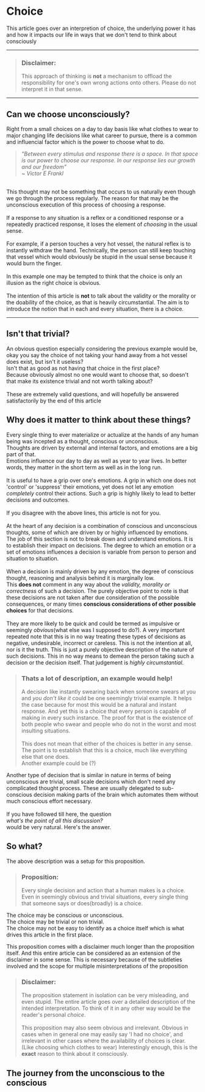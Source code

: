 # Choice
This article goes over an interpretion of choice, the underlying power it has and how it impacts our life in ways that we don't tend to think about consciously

___

> ### Disclaimer: 
>This approach of thinking is **not** a mechanism to offload the responsibility for one's own wrong actions onto others.
>Please do not interpret it in that sense.

___

## Can we choose unconsciously?
Right from a small choices on a day to day basis like what clothes to wear to major changing life decisions like what career to pursue, there is a common and influencial factor which is the power to choose what to do.

> _"Between every stimulus and response there is a space. In that space is our power to choose our response. In our response lies our growth and our freedom"_ \
>_~ Victor E Frankl_

\
This thought may not be something that occurs to us naturally even though we go through the process regularly. The reason for that may be the unconscious execution of this process of choosing a response.\
\
If a response to any situation is a reflex or a conditioned response or a repeatedly practiced response, it loses the element of _choosing_ in the usual sense. \
\
For example, if a person touches a very hot vessel, the natural reflex is to instantly withdraw the hand. Technically, the person can still keep touching that vessel which would obviously be stupid in the usual sense because it would burn the finger.\
\
In this example one may be tempted to think that the choice is only an illusion as the right choice is obvious.\
\
The intention of this article is **not** to talk about the validity or the morality or the doability of the choice, as that is heavily circumstantial. 
The aim is to introduce the notion that in each and every situation, there is a choice.

___

## Isn't that trivial?

An obvious question especially considering the previous example would be, okay you say the choice of not taking your hand away from a hot vessel does exist, but isn't it useless?\
Isn't that as good as not having that choice in the first place?\
Because obviously almost no one would want to choose that, so doesn't that make its existence trivial and not worth talking about?\
\
These are extremely valid questions, and will hopefully be answered satisfactorily by the end of this article

## Why does it matter to think about these things?
Every single thing to ever materialize or actualize at the hands of any human being was incepted as a thought, conscious or unconscious.\
Thoughts are driven by external and internal factors, and emotions are a big part of that.\
Emotions influence our day to day as well as year to year lives. In better words, they matter in the short term as well as in the long run.\
\
It is useful to have a grip over one's emotions. A grip in which one does not 'control' or 'suppress' their emotions, yet does not let any emotion _completely_ control their actions. Such a grip is highly likely to lead to better decisions and outcomes.\
\
If you disagree with the above lines, this article is not for you.\
\
At the heart of any decision is a combination of conscious and unconscious thoughts, some of which are driven by or highly influenced by emotions. The job of this section is not to break down and understand emotions. It is to establish their impact on decisions. The degree to which an emotion or a set of emotions influences a decision is variable from person to person and situation to situation.\
\
When a decision is mainly driven by any emotion, the degree of conscious thought, reasoning and analysis behind it is marginally low.\
This **does not** comment in any way about the _validity, morality or correctness_ of such a decision. The purely objective point to note is that these decisions are not taken after due consideration of the possible consequences, or many times **conscious considerations of other possible choices** for that decisions.\
\
They are more likely to be quick and could be termed as impulsive or seemingly _obvious_(what else was I supposed to do?). A very important repeated note that this is in no way treating these types of decisions as negative, undesirable, incorrect or careless. This is not the intention at all, nor is it the truth. This is just a purely objective description of the nature of such decisions. This in no way means to demean the person taking such a decision or the decision itself. That judgement is _highly circumstantial_. 
> ### Thats a lot of description, an example would help!
> A decision like instantly swearing back when someone swears at you and _you don't like it_ could be one seemingly trivial example. It helps the case because for most this would be a natural and instant response. And yet this is a choice that every person is capable of making in every such instance. The proof for that is the existence of both people who swear and people who do not in the worst and most insulting situations.\
\
This does not mean that either of the choices is better in any sense. The point is to establish that this is a choice, much like everything else that one does.\
Another example could be (?)

Another type of decision that is similar in nature in terms of being unconscious are trivial, small scale decisions which don't need any complicated thought process. These are usually delegated to sub-conscious decision making parts of the brain which automates them without much conscious effort necessary.\
\
If you have followed till here, the question\
_what's the point of all this discussion?_\
would be very natural. Here's the answer.

## So what?
The above description was a setup for this proposition.

 >### Proposition:
 >Every single decision and action that a human makes is a choice.\
 >Even in seemingly obvious and trivial situations, every single thing that someone says or does(broadly) is a choice.


 The choice may be conscious or unconscious.\
 The choice may be trivial or non trivial.\
 The choice may not be easy to identify as a choice itself which is what drives this article in the first place.

This proposition comes with a disclaimer much longer than the proposition itself. And this entire article can be considered as an extension of the disclaimer in some sense. This is necessary because of the subtleties involved and the scope for multiple misinterpretations of the proposition


 >### Disclaimer:
 > The proposition statement in isolation can be very misleading, and even stupid. The entire article goes over a detailed description of the intended interpretation. To think of it in any other way would be the reader's personal _choice_.\
 \
 >This proposition may also seem obvious and irrelevant. Obvious in cases when in general one may easily say 'I had no choice', and irrelevant in other cases where the availability of choices is clear. (Like choosing which clothes to wear)
 >Interestingly enough, this is the **exact** reason to think about it consciously.

## The journey from the unconscious to the conscious


